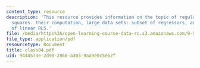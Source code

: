 ```yaml
---
content_type: resource
description: 'This resource provides information on the topic of regularized least
  squares. their computation, large data sets: subset of regressors, and computation
  of linear RLS.'
file: /media/https%3A/open-learning-course-data-rc.s3.amazonaws.com/9-520-statistical-learning-theory-and-applications-spring-2006/9444573e2d902860a3039aa9e0c5e62f_class04.pdf
file_type: application/pdf
resourcetype: Document
title: class04.pdf
uid: 9444573e-2d90-2860-a303-9aa9e0c5e62f
---
```

